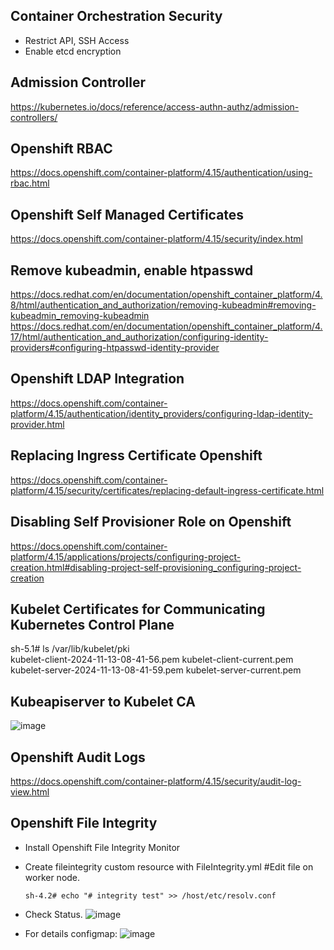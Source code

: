 Container Orchestration Security
----------------

- Restrict API, SSH Access
- Enable etcd encryption

Admission Controller
----------------
https://kubernetes.io/docs/reference/access-authn-authz/admission-controllers/

Openshift RBAC
----------------
https://docs.openshift.com/container-platform/4.15/authentication/using-rbac.html

Openshift Self Managed Certificates
-----------------
https://docs.openshift.com/container-platform/4.15/security/index.html


Remove kubeadmin, enable htpasswd
-----------------
https://docs.redhat.com/en/documentation/openshift_container_platform/4.8/html/authentication_and_authorization/removing-kubeadmin#removing-kubeadmin_removing-kubeadmin
https://docs.redhat.com/en/documentation/openshift_container_platform/4.17/html/authentication_and_authorization/configuring-identity-providers#configuring-htpasswd-identity-provider

Openshift LDAP Integration
-----------------
https://docs.openshift.com/container-platform/4.15/authentication/identity_providers/configuring-ldap-identity-provider.html

Replacing Ingress Certificate Openshift
-----------------
https://docs.openshift.com/container-platform/4.15/security/certificates/replacing-default-ingress-certificate.html

Disabling Self Provisioner Role on Openshift
-----------------
https://docs.openshift.com/container-platform/4.15/applications/projects/configuring-project-creation.html#disabling-project-self-provisioning_configuring-project-creation

Kubelet Certificates for Communicating Kubernetes Control Plane
-----------------
sh-5.1# ls /var/lib/kubelet/pki         
kubelet-client-2024-11-13-08-41-56.pem  kubelet-client-current.pem  kubelet-server-2024-11-13-08-41-59.pem  kubelet-server-current.pem

Kubeapiserver to Kubelet CA
-----------------
![image](https://github.com/user-attachments/assets/f05b8dcb-e835-46c3-a771-7d37e5298030)

Openshift Audit Logs
----------------
https://docs.openshift.com/container-platform/4.15/security/audit-log-view.html

Openshift File Integrity
------------------
- Install Openshift File Integrity Monitor

- Create fileintegrity custom resource with FileIntegrity.yml
  #Edit file on worker node.

      sh-4.2# echo "# integrity test" >> /host/etc/resolv.conf

- Check Status.
![image](https://github.com/user-attachments/assets/791f8a46-96be-4d57-b505-cc5e7d56d925)

- For details configmap:
![image](https://github.com/user-attachments/assets/11e8e778-4dc8-4833-9058-c7d5f1b2e5b0)



